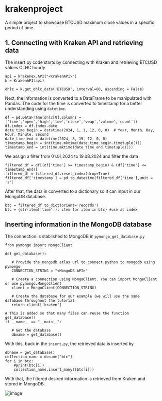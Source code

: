 # krakenproject

A simple project to showcase BTCUSD maximum close values in a specific period of time.

## 1. Connecting with Kraken API and retrieving data

The insert.py code starts by connecting with Kraken and retrieving BTCUSD values OLHC hourly

```
api = krakenex.API("<KrakenAPI>")
k = KrakenAPI(api)

ohlc = k.get_ohlc_data('BTCUSD', interval=60, ascending = False)
```
Next, the information is converted to a DataFrame to be manipulated with Pandas.
The code for the time is converted to timestamp for a better understanding using ```datetime```.

```
df = pd.DataFrame(ohlc[0],columns = ['time','open','high','low','close','vwap','volume','count'])
df.index = df.index.date
date_time_begin = datetime(2024, 1, 1, 12, 0, 0)  # Year, Month, Day, Hour, Minute, Second
date_time_end = datetime(2024, 8, 19, 12, 0, 0)
timestamp_begin = int(time.mktime(date_time_begin.timetuple()))
timestamp_end = int(time.mktime(date_time_end.timetuple()))
```

We assign a filter from 01.01.2024 to 19.08.2024 and filter the data 
```
filtered_df = df[(df['time'] >= timestamp_begin) & (df['time'] <= timestamp_end)]
filtered_df = filtered_df.reset_index(drop=True)
filtered_df['timestamp'] = pd.to_datetime(filtered_df['time'],unit = 's')
```
After that, the data in converted to a dictionary so it can input in our MongoDB database.

```
btc = filtered_df.to_dict(orient='records')
btc = {str(item['time']): item for item in btc} #use as index
```

## Inserting information in the MongoDB database

The connection is stablished to MongoDB in ```pymongo_get_database.py```

```
from pymongo import MongoClient

def get_database():
 
   # Provide the mongodb atlas url to connect python to mongodb using pymongo
   CONNECTION_STRING = "<MongoDB API>"
 
   # Create a connection using MongoClient. You can import MongoClient or use pymongo.MongoClient
   client = MongoClient(CONNECTION_STRING)
 
   # Create the database for our example (we will use the same database throughout the tutorial
   return client['kraken']
  
# This is added so that many files can reuse the function get_database()
if __name__ == "__main__":   
  
   # Get the database
   dbname = get_database()

```

With this, back in the ```insert.py```, the retrieved data is inserted by
```
dbname = get_database()
collection_name = dbname["btc"]
for i in btc:
    #print(btc[i])
    collection_name.insert_many([btc[i]])
```

With that, the filtered desired information is retrieved from Kraken and stored in MongoDB.

![image](https://github.com/user-attachments/assets/0918999d-2072-47ca-bd73-edb032f4610c)


